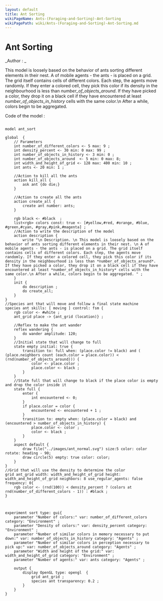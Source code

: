 ```yaml
---
layout: default
title: Ant Sorting
wikiPageName: Ants-(Foraging-and-Sorting)-Ant-Sorting
wikiPagePath: wiki/Ants-(Foraging-and-Sorting)-Ant-Sorting.md
---
```


[//]: # (keyword|architecture_fsm)
[//]: # (keyword|statement_state)
[//]: # (keyword|statement_transition)
[//]: # (keyword|statement_enter)
[//]: # (keyword|skill_fsm)
[//]: # (keyword|constant_#cyan)
[//]: # (keyword|constant_#magenta)
[//]: # (keyword|concept_gui)
[//]: # (keyword|concept_skill)
[//]: # (keyword|concept_grid)
# Ant Sorting


_Author : _

This model is loosely based on the behavior of ants sorting different elements in their nest. A of mobile agents - the ants - is placed on a grid. The grid itself contains cells of different colors. Each step, the agents move randomly. If they enter a colored cell, they pick this color if its density in the neighbourhood is less than *number_of_objects_around*. If they have picked a color, they drop it on a black cell if they have encountered at least *number_of_objects_in_history* cells with the same color.\n After a while, colors begin to be aggregated.


Code of the model : 

```

model ant_sort

global  {
	// Parameters 
	int number_of_different_colors <- 5 max: 9 ;
	int density_percent <- 30 min: 0 max: 99 ;
	int number_of_objects_in_history <- 3 min: 0 ;
	int number_of_objects_around  <- 5 min: 0 max: 8;
	int width_and_height_of_grid <- 128 max: 400 min: 10 ;  
	int ants <- 20 min: 1 ;
	
	//Action to kill all the ants
	action kill_all {
		ask ant {do die;}
	}
	
	//Action to create all the ants
	action create_all {
		create ant number: ants;
	}

	rgb black <- #black  ;	
	list<rgb> colors const: true <- [#yellow,#red, #orange, #blue, #green,#cyan, #gray,#pink,#magenta] ;
	//Action to write the description of the model
	action description {
		write "\n Description. \n This model is loosely based on the behavior of ants sorting different elements in their nest. \n A of mobile agents - the ants - is placed on a grid. The grid itself contains cells of different colors. Each step, the agents move randomly. If they enter a colored cell, they pick this color if its density in the neighbourhood is less than *number_of_objects_around*. If they have picked a color, they drop it on a black cell if they have encountered at least *number_of_objects_in_history* cells with the same color.\n After a while, colors begin to be aggregated. " ;	
	}  
	init { 
		do description ;
		do create_all;
	} 
}
//Species ant that will move and follow a final state machine
species ant skills: [ moving ] control: fsm { 
	rgb color <- #white ; 
	ant_grid place -> {ant_grid (location)} ;
	
	//Reflex to make the ant wander
	reflex wandering { 
		do wander amplitude: 120;
	}
	//Initial state that will change to full
	state empty initial: true {
		transition to: full when: (place.color != black) and ( (place.neighbors count (each.color = place.color)) < (rnd(number_of_objects_around))) {
			color <- place.color ;
			place.color <- black ; 
		}
	}
	//State full that will change to black if the place color is empty and drop the color inside it
	state full {
		enter { 
			int encountered <- 0; 
		}
		if place.color = color { 
			encountered <- encountered + 1 ;
		}
		transition to: empty when: (place.color = black) and (encountered > number_of_objects_in_history) {
			place.color <- color ;
			color <- black ;
		}
	}
	aspect default {
		draw file("../images/ant_normal.svg") size:5 color: color rotate: heading - 90;
		draw circle(5) empty: true color: color;
	}
}
//Grid that will use the density to determine the color
grid ant_grid width: width_and_height_of_grid height: width_and_height_of_grid neighbors: 8 use_regular_agents: false frequency: 0{
	rgb color <- (rnd(100)) < density_percent ? (colors at rnd(number_of_different_colors - 1)) : #black ;
}


	
experiment sort type: gui{
	parameter "Number of colors:" var: number_of_different_colors category: "Environment" ;
	parameter "Density of colors:" var: density_percent category: "Environment" ;
	parameter "Number of similar colors in memory necessary to put down:" var: number_of_objects_in_history category: "Agents" ;
	parameter "Number of similar colors in perception necessary to pick up:" var: number_of_objects_around category: "Agents" ;
	parameter "Width and height of the grid:" var: width_and_height_of_grid category: "Environment" ;
	parameter "Number of agents:" var: ants category: "Agents" ;
	
	output {
		display OpenGL type: opengl  {
			grid ant_grid ;
			species ant transparency: 0.2 ;
		}
	}
}


```
